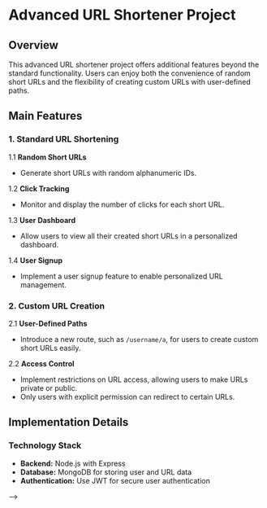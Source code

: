 # Advanced URL Shortener Project

## Overview

This advanced URL shortener project offers additional features beyond the standard functionality. Users can enjoy both the convenience of random short URLs and the flexibility of creating custom URLs with user-defined paths.

## Main Features

### 1. Standard URL Shortening

1.1 **Random Short URLs**
   - Generate short URLs with random alphanumeric IDs.

1.2 **Click Tracking**
   - Monitor and display the number of clicks for each short URL.

1.3 **User Dashboard**
   - Allow users to view all their created short URLs in a personalized dashboard.

1.4 **User Signup**
   - Implement a user signup feature to enable personalized URL management.

### 2. Custom URL Creation

2.1 **User-Defined Paths**
   - Introduce a new route, such as `/username/a`, for users to create custom short URLs easily.

2.2 **Access Control**
   - Implement restrictions on URL access, allowing users to make URLs private or public.
   - Only users with explicit permission can redirect to certain URLs.

## Implementation Details

### Technology Stack

- **Backend:** Node.js with Express
- **Database:** MongoDB for storing user and URL data
- **Authentication:** Use JWT for secure user authentication

<!-- <!-- ### Additional Considerations

- Implement URL expiry for increased security.
- Employ rate limiting to prevent abuse.
- Use HTTPS to ensure secure communication. -->
<!-- 
## Getting Started

1. Clone the repository.
2. Install dependencies with `npm install`.
3. Configure the MongoDB connection.
4. Run the server with `npm start`.

## API Endpoints

- `/api/shorten` - Shorten a URL (random ID).
- `/api/custom-shorten` - Shorten a URL with a custom path.
- `/api/dashboard` - View user's short URLs.
- `/api/signup` - User registration.
- `/api/login` - User login.

## Usage

1. Shorten a URL: `POST /api/shorten`
2. Create a custom short URL: `POST /api/custom-shorten`
3. View user's URLs: `GET /api/dashboard`
4. Signup: `POST /api/signup`
5. Login: `POST /api/login`

## Example

### Shortening a URL

```json
POST /api/shorten
{
  "url": "https://example.com"
} --> -->
